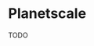 # Planetscale

TODO

<!-- #### [Named Constraints](https://prisma.io/docs/guides/upgrade-guides/upgrading-versions/upgrading-to-prisma-3/named-constraints)

```prisma
generator client {
  previewFeatures = ["namedConstraints"]
}
```

```sql
SELECT con.conname
FROM pg_catalog.pg_constraint con
  INNER JOIN pg_catalog.pg_class rel
    ON rel.oid = con.conrelid
  INNER JOIN pg_catalog.pg_namespace nsp
    ON nsp.oid = connamespace
WHERE nsp.nspname = 'public'
AND rel.relname = 'post';
``` -->

<!--
initial-setup
shadow

SHADOW_DATABASE_URL
-->

<!-- ```prisma
generator client {
  provider        = "prisma-client-js"
  previewFeatures = ["referentialIntegrity"]
}

datasource db {
  provider             = "mysql"
  url                  = env("DATABASE_URL")
  shadowDatabaseUrl    = env("SHADOW_DATABASE_URL")
  referentialIntegrity = "prisma"
}
``` -->
